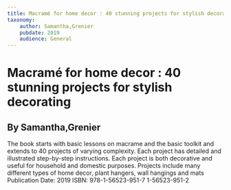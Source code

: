 ```yaml
---
title: Macramé for home decor : 40 stunning projects for stylish decorating
taxonomy:
	author: Samantha,Grenier
	pubdate: 2019
	audience: General
---
```

# Macramé for home decor : 40 stunning projects for stylish decorating
## By Samantha,Grenier

The book starts with basic lessons on macrame and the basic toolkit and extends to 40 projects of varying complexity. Each project has detailed and illustrated step-by-step instructions. Each project is both decorative and useful for household and domestic purposes. Projects include many different types of home decor, plant hangers, wall hangings and mats
Publication Date: 2019
ISBN: 978-1-56523-951-7 1-56523-951-2